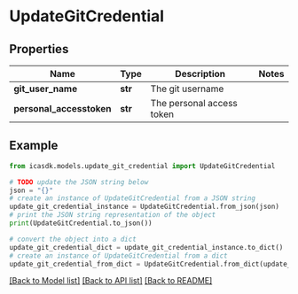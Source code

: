 # UpdateGitCredential


## Properties

Name | Type | Description | Notes
------------ | ------------- | ------------- | -------------
**git_user_name** | **str** | The git username | 
**personal_accesstoken** | **str** | The personal access token | 

## Example

```python
from icasdk.models.update_git_credential import UpdateGitCredential

# TODO update the JSON string below
json = "{}"
# create an instance of UpdateGitCredential from a JSON string
update_git_credential_instance = UpdateGitCredential.from_json(json)
# print the JSON string representation of the object
print(UpdateGitCredential.to_json())

# convert the object into a dict
update_git_credential_dict = update_git_credential_instance.to_dict()
# create an instance of UpdateGitCredential from a dict
update_git_credential_from_dict = UpdateGitCredential.from_dict(update_git_credential_dict)
```
[[Back to Model list]](../README.md#documentation-for-models) [[Back to API list]](../README.md#documentation-for-api-endpoints) [[Back to README]](../README.md)


